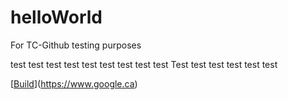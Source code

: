 # helloWorld
For TC-Github testing purposes

test test test test test test test test test Test test test test test test

[[Build](https://s-media-cache-ak0.pinimg.com/originals/b7/27/59/b727598ec2cffc1558f290d2c7423ecc.jpg)](https://www.google.ca)
